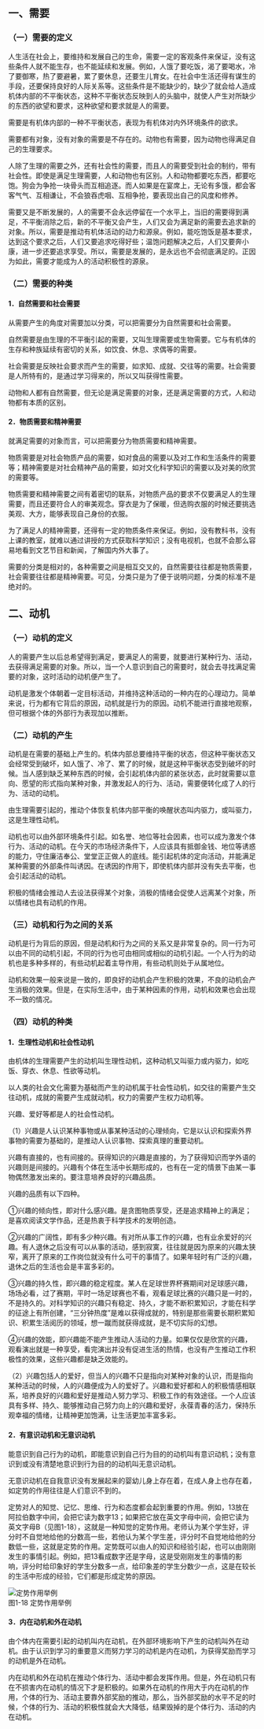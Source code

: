 
## 一、需要

### （一）需要的定义

人生活在社会上，要维持和发展自己的生命，需要一定的客观条件来保证，没有这些条件人就不能生存，也不能延续和发展。例如，人饿了要吃饭，渴了要喝水，冷了要御寒，热了要避暑，累了要休息，还要生儿育女。在社会中生活还得有谋生的手段，还要保持良好的人际关系等。这些条件是不能缺少的，缺少了就会给人造成机体内部的不平衡状态，这种不平衡状态反映到人的头脑中，就使人产生对所缺少的东西的欲望和要求，这种欲望和要求就是人的需要。

需要是有机体内部的一种不平衡状态，表现为有机体对内外环境条件的欲求。

需要都有对象，没有对象的需要是不存在的。动物也有需要，因为动物也得满足自己的生理要求。

人除了生理的需要之外，还有社会性的需要，而且人的需要受到社会的制约，带有社会性。即使是满足生理需要，人和动物也有区别。人和动物都要吃东西，都要吃饱。狗会为争抢一块骨头而互相追逐。而人如果是在宴席上，无论有多饿，都会客客气气、互相谦让，不会狼吞虎咽、互相争抢，要表现出自己的风度和修养。

需要又是不断发展的，人的需要不会永远停留在一个水平上，当旧的需要得到满足，不平衡消除之后，新的不平衡又会产生，人们又会为满足新的需要去追求新的对象。所以，需要是推动有机体活动的动力和源泉。例如，能吃饱饭是基本要求，达到这个要求之后，人们又要追求吃得好些；温饱问题解决之后，人们又要奔小康，进一步还要追求享受。所以，需要是发展的，是永远也不会彻底满足的。正因为如此，需要才能成为人的活动积极性的源泉。

### （二）需要的种类

#### 1．自然需要和社会需要

从需要产生的角度对需要加以分类，可以把需要分为自然需要和社会需要。

自然需要是由生理的不平衡引起的需要，又叫生理需要或生物需要。它与有机体的生存和种族延续有密切的关系，如饮食、休息、求偶等的需要。

社会需要是反映社会要求而产生的需要，如求知、成就、交往等的需要。社会需要是人所特有的，是通过学习得来的，所以又叫获得性需要。

动物和人都有自然需要，但无论是满足需要的对象，还是满足需要的方式，人和动物都有本质的区别。

#### 2．物质需要和精神需要

就满足需要的对象而言，可以把需要分为物质需要和精神需要。

物质需要是对社会物质产品的需要，如对食品的需要以及对工作和生活条件的需要等；精神需要是对社会精神产品的需要，如对文化科学知识的需要以及对美的欣赏的需要等。

物质需要和精神需要之间有着密切的联系，对物质产品的要求不仅要满足人的生理需要，而且还要符合人的审美观念。穿衣是为了保暖，但选购衣服的时候还要挑选美观、大方，能够表现自己身份的衣服。

为了满足人的精神需要，还得有一定的物质条件来保证。例如，没有教科书，没有上课的教室，就难以通过讲授的方式获取科学知识；没有电视机，也就不会那么容易地看到文艺节目和新闻，了解国内外大事了。

需要的分类是相对的，各种需要之间是相互交叉的，自然需要往往都是物质需要，社会需要往往都是精神需要。可见，分类只是为了便于说明问题，分类的标准不是绝对的。

## 二、动机

### （一）动机的定义

人的需要产生以后总希望得到满足，要满足人的需要，就要进行某种行为、活动，去获得满足需要的对象。所以，当一个人意识到自己的需要时，就会去寻找满足需要的对象，这时活动的动机便产生了。

动机是激发个体朝着一定目标活动，并维持这种活动的一种内在的心理动力。简单来说，行为都有它背后的原因，动机就是行为的原因。动机不能进行直接地观察，但可根据个体的外部行为表现加以推断。

### （二）动机的产生

动机是在需要的基础上产生的。机体内部总要维持平衡的状态，但这种平衡状态又会经常受到破坏，如人饿了、冷了、累了的时候，就是这种平衡状态受到破坏的时候。当人感到缺乏某种东西的时候，会引起机体内部的紧张状态，此时就需要以意向、愿望的形式指向某种对象，并激发起人的行为、活动，需要便转化成了人的行为、活动的动机。

由生理需要引起的，推动个体恢复机体内部平衡的唤醒状态叫内驱力，或叫驱力，这是生理性动机。

动机也可以由外部环境条件引起。如名誉、地位等社会因素，也可以成为激发个体行为、活动的动机。在今天的市场经济条件下，人应该具有抵御金钱、地位等诱惑的能力，守住廉洁奉公、堂堂正正做人的底线。能引起机体的定向活动，并能满足某种需要的外部条件叫诱因。在诱因的作用下，即使机体内部并没有失去平衡，也会引起活动的动机。

积极的情绪会推动人去设法获得某个对象，消极的情绪会促使人远离某个对象，所以情绪也具有动机的作用。

### （三）动机和行为之间的关系

动机是行为背后的原因，但是动机和行为之间的关系又是非常复杂的。同一行为可以由不同的动机引起，不同的行为也可由相同或相似的动机引起。一个人行为的动机也是多种多样的，有些动机起着主导作用，有些动机则处于从属地位。

动机和效果一般来说是一致的，即良好的动机会产生积极的效果，不良的动机会产生消极的效果。但是，在实际生活中，由于某种因素的作用，动机和效果也会出现不一致的情况。

### （四）动机的种类

#### 1．生理性动机和社会性动机

由机体的生理需要产生的动机叫生理性动机，这种动机又叫驱力或内驱力，如吃饭、穿衣、休息、性欲等动机。

以人类的社会文化需要为基础而产生的动机属于社会性动机，如交往的需要产生交往动机，成就的需要产生成就动机，权力的需要产生权力动机等。

兴趣、爱好等都是人的社会性动机。

（1）兴趣是人认识某种事物或从事某种活动的心理倾向，它是以认识和探索外界事物的需要为基础的，是推动人认识事物、探索真理的重要动机。

兴趣有直接的，也有间接的。获得知识的兴趣是直接的，为了获得知识而学外语的兴趣则是间接的。兴趣有个体在生活中长期形成的，也有在一定的情景下由某一事物偶然激发出来的。要注意培养良好的兴趣品质。

兴趣的品质有以下四种。

①兴趣的倾向性，即对什么感兴趣。是贪图物质享受，还是追求精神上的满足；是喜欢阅读文学作品，还是热衷于科学技术的发明创造。

②兴趣的广阔性，即有多少种兴趣。有对所从事工作的兴趣，也有业余爱好的兴趣。有人退休之后没有可以从事的活动，感到寂寞，往往就是因为原来的兴趣太狭窄，离开了原来的工作岗位就没有什么可干的事情了。如果年轻时有广泛的兴趣，退休之后的生活也会是丰富多彩的。

③兴趣的持久性，即兴趣的稳定程度。某人在足球世界杯赛期间对足球感兴趣，场场必看，过了赛期，平时一场足球赛也不看，观看足球比赛的兴趣只是一时的，不是持久的。对科学知识的兴趣只有稳定、持久，才能不断积累知识，才能在科学的征途上有所创建，“三分钟热度”是难以获得成就的，特别是那些需要长期积累知识、积累生活阅历的领域，想一蹴而就获得成就，是不切实际的幻想。

④兴趣的效能，即兴趣能不能产生推动人活动的力量。如果仅仅是欣赏的兴趣，观看演出就是一种享受，看完演出并没有促进生活的热情，也没有产生推动工作积极性的效果，这些兴趣都是缺乏效能的。

（2）兴趣包括人的爱好，但当人的兴趣不只是指向对某种对象的认识，而是指向某种活动的时候，人的兴趣便成为人的爱好了。兴趣和爱好都和人的积极情感相联系，培养良好的兴趣和爱好是推动人努力学习、积极工作的有效途径。一个人应该具有多样、持久、能够推动自己努力向上的兴趣和爱好，永葆青春的活力，保持乐观幸福的情绪，让精神更加饱满，让生活更加丰富多彩。

#### 2．有意识动机和无意识动机

能意识到自己行为的动机，即能意识到自己行为目的的动机叫有意识动机；没有意识到或没有清楚地意识到行为目的的动机叫无意识动机。

无意识动机在自我意识没有发展起来的婴幼儿身上存在着，在成人身上也存在着，如定势的作用往往是人们意识不到的。

定势对人的知觉、记忆、思维、行为和态度都会起到重要的作用。例如，13放在阿拉伯数字中间，会把它读为数字13；如果把它放在英文字母中间，会把它读为英文字母B（见图1-18），这就是一种知觉的定势作用。老师认为某个学生好，评分时不自觉地给他的分数高一些，若他认为某个学生差，评分时不自觉地给他的分数低一些，这就是定势的作用。定势既可以由人的知识和经验引起，也可以由刚刚发生的事情引起。例如，把13看成数字还是字母，这是受刚刚发生的事情的影响，评分时给印象好的学生分数多一点，给印象差的学生分数少一点，这是在较长的生活中形成的经验，它们都是形成定势的原因。

![定势作用举例](/images/opus/unclassified/theory/1-18.jpg "图1-18 定势作用举例")<br/>
图1-18 定势作用举例

#### 3．内在动机和外在动机

由个体内在需要引起的动机叫内在动机，在外部环境影响下产生的动机叫外在动机。由于认识到学习的重要意义而努力学习的动机是内在动机，为获得奖励而学习的动机是外在动机。

内在动机和外在动机在推动个体行为、活动中都会发挥作用。但是，外在动机只有在不损害内在动机的情况下才是积极的。如果外在动机的作用大于内在动机的作用，个体的行为、活动主要靠外部奖励的推动，那么，当外部奖励的水平不足的时候，个体的行为、活动的积极性就会大大降低，结果毁掉的是个体行为、活动的内在动机。
